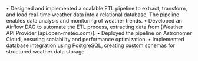 • Designed and implemented a scalable ETL pipeline to extract, transform, and load real-time weather data into
a relational database. The pipeline enables data analysis and monitoring of weather trends.
• Developed an Airflow DAG to automate the ETL process, extracting data from [Weather API Provider
(api.open-meteo.com)].
• Deployed the pipeline on Astronomer Cloud, ensuring scalability and performance optimization.
• Implemented database integration using PostgreSQL, creating custom schemas for structured weather data
storage.
